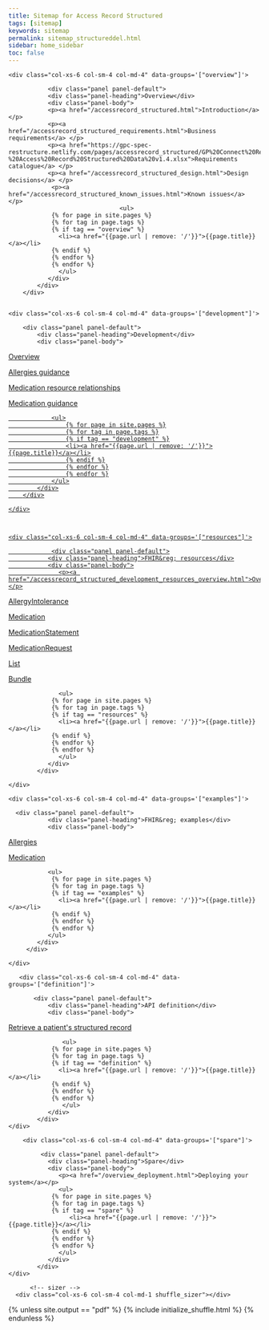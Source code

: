 ```yaml
---
title: Sitemap for Access Record Structured
tags: [sitemap]
keywords: sitemap
permalink: sitemap_structureddel.html
sidebar: home_sidebar
toc: false
---
```



<div id="grid" class="row">


    <div class="col-xs-6 col-sm-4 col-md-4" data-groups='["overview"]'>

               <div class="panel panel-default">
               <div class="panel-heading">Overview</div>
               <div class="panel-body">
               <p><a href="/accessrecord_structured.html">Introduction</a></p>
               <p><a href="/accessrecord_structured_requirements.html">Business requirements</a> </p>
               <p><a href="https://gpc-spec-restructure.netlify.com/pages/accessrecord_structured/GP%20Connect%20Req%20Cat%20-%20Access%20Record%20Structured%20Data%20v1.4.xlsx">Requirements catalogue</a> </p>
               <p><a href="/accessrecord_structured_design.html">Design decisions</a> </p>
                <p><a href="/accessrecord_structured_known_issues.html">Known issues</a> </p>
                                   <ul>
                {% for page in site.pages %}
                {% for tag in page.tags %}
                {% if tag == "overview" %}
                  <li><a href="{{page.url | remove: '/'}}">{{page.title}}</a></li>
                {% endif %}
                {% endfor %}
                {% endfor %}
                  </ul>
               </div>
            </div>
        </div>


    <div class="col-xs-6 col-sm-4 col-md-4" data-groups='["development"]'>

        <div class="panel panel-default">
            <div class="panel-heading">Development</div>
            <div class="panel-body">

<p><a href="/accessrecord_structured_development.html">Overview</a></p>

<p><a href="/accessrecord_structured_development_allergies_guidance.html">Allergies guidance</a></p>

<p><a href="/accessrecord_structured_development_medication_resource_relationships.html">Medication resource relationships</p>

<p><a href="/accessrecord_structured_development_medication_guidance.html">Medication guidance</p>

                <ul>
                    {% for page in site.pages %}
                    {% for tag in page.tags %}
                    {% if tag == "development" %}
                    <li><a href="{{page.url | remove: '/'}}">{{page.title}}</a></li>
                    {% endif %}
                    {% endfor %}
                    {% endfor %}
                </ul>
            </div>
        </div>

    </div>



    <div class="col-xs-6 col-sm-4 col-md-4" data-groups='["resources"]'>

                <div class="panel panel-default">
               <div class="panel-heading">FHIR&reg; resources</div>
               <div class="panel-body">
                  <p><a href="/accessrecord_structured_development_resources_overview.html">Overview</a></p>

<p><a href="/accessrecord_structured_development_allergyintolerance.html">AllergyIntolerance</a></p>

<p><a href="/accessrecord_structured_development_medication.html">Medication</a></p>

<p><a href="/accessrecord_structured_development_medicationstatement.html">MedicationStatement</a></p>

<p><a href="/accessrecord_structured_development_medicationrequest.html">MedicationRequest</a></p>

<p><a href="/accessrecord_structured_development_list.html">List</a></p>

<p><a href="/accessrecord_structured_development_bundle.html">Bundle</a></p>

                  <ul>
                {% for page in site.pages %}
                {% for tag in page.tags %}
                {% if tag == "resources" %}
                  <li><a href="{{page.url | remove: '/'}}">{{page.title}}</a></li>
                {% endif %}
                {% endfor %}
                {% endfor %}
                  </ul>
               </div>
            </div>

    </div>

    <div class="col-xs-6 col-sm-4 col-md-4" data-groups='["examples"]'>

      <div class="panel panel-default">
               <div class="panel-heading">FHIR&reg; examples</div>
               <div class="panel-body">

<p><a href="/accessrecord_structured_development_fhir_examples_allergies.html">Allergies</a></p>

<p><a href="/accessrecord_structured_development_fhir_examples_medication.html">Medication</a></p>


               <ul>
                {% for page in site.pages %}
                {% for tag in page.tags %}
                {% if tag == "examples" %}
                  <li><a href="{{page.url | remove: '/'}}">{{page.title}}</a></li>
                {% endif %}
                {% endfor %}
                {% endfor %}
               </ul>
            </div>
         </div>

    </div>

       <div class="col-xs-6 col-sm-4 col-md-4" data-groups='["definition"]'>

           <div class="panel panel-default">
               <div class="panel-heading">API definition</div>
               <div class="panel-body">

<p><a href="/accessrecord_structured_development_retrieve_patient_record.html">Retrieve a patient's structured record</a></p>


                   <ul>
                {% for page in site.pages %}
                {% for tag in page.tags %}
                {% if tag == "definition" %}
                  <li><a href="{{page.url | remove: '/'}}">{{page.title}}</a></li>
                {% endif %}
                {% endfor %}
                {% endfor %}
                   </ul>
               </div>
            </div>
    </div>

        <div class="col-xs-6 col-sm-4 col-md-4" data-groups='["spare"]'>

             <div class="panel panel-default">
               <div class="panel-heading">Spare</div>
               <div class="panel-body">
                  <p><a href="/overview_deployment.html">Deploying your system</a></p>
                  <ul>
                {% for page in site.pages %}
                {% for tag in page.tags %}
                {% if tag == "spare" %}
                     <li><a href="{{page.url | remove: '/'}}">{{page.title}}</a></li>
                {% endif %}
                {% endfor %}
                {% endfor %}
                  </ul>
               </div>
            </div>
    </div>

          <!-- sizer -->
      <div class="col-xs-6 col-sm-4 col-md-1 shuffle_sizer"></div>          




{% unless site.output == "pdf" %}
{% include initialize_shuffle.html %}
{% endunless %}
